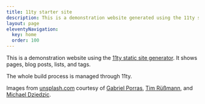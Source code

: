 ```yaml
---
title: 11ty starter site
description: This is a demonstration website generated using the 11ty static site generator.
layout: page
eleventyNavigation:
  key: home
  order: 100
---
```


This is a demonstration website using the [11ty static site generator](https://www.11ty.dev/). It shows pages, blog posts, lists, and tags.

The whole build process is managed through 11ty.

Images from [unsplash.com](https://unsplash.com/) courtesy of [Gabriel Porras](https://unsplash.com/@gabrielizalo), [Tim Rüßmann](https://unsplash.com/@timaesthetic), and [Michael Dziedzic](https://unsplash.com/@lazycreekimages).
